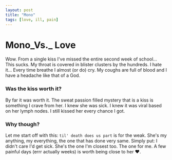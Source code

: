 ```yaml
---
layout: post
title: "Mono" 
tags: [love, ill, pain] 
---
```


# Mono_Vs._ Love

Wow. From a single kiss I've missed the entire second week of school... This sucks. My throat is covered in blister clusters by the hundreds. I hate it... Every time breathe I almost (or do) cry. My coughs are full of blood and I have a headache like that of a God. 

### Was the kiss worth it? 

By far it was worth it. The sweat passion filled mystery that is a kiss is something I crave from her. I knew she was sick. I knew it was viral based on her lymph nodes. I still kissed her every chance I got. 

### Why though? 

Let me start off with this: `til' death does us part` is for the weak. She's my anything, my everything, the one that has done very same. Simply put: I didn't care I'd get sick. She's the one I'm closest too. The one for me. A few painful days (errr actually weeks) is worth being close to her :heart:. 